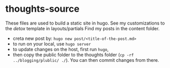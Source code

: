# thoughts-source
These files are used to build a static site in hugo.
See my customizations to the *detox* template in layouts/partials
Find my posts in the content folder.

- creta new post by: `hugo new post/<title-of-the-post.md>`
- to run on your local, use `hugo server`     
- to update changes on the host, first run `hugo`,
- then copy the public folder to the thoughts folder (`cp -rf ../blogging/plublic/ ./`). You can then commit changes from there. 
